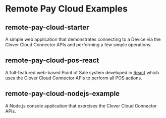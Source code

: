# Remote Pay Cloud Examples

## remote-pay-cloud-starter
A simple web application that demonstrates connecting to a Device via the Clover Cloud Connector APIs and performing a few simple operations.

## remote-pay-cloud-pos-react
A full-featured web-based Point of Sale system developed in [React](https://reactjs.org/) which uses the Clover Cloud Connector APIs to perform all POS actions.

## remote-pay-cloud-nodejs-example
A Node.js console application that exercises the Clover Cloud Connector APIs.
